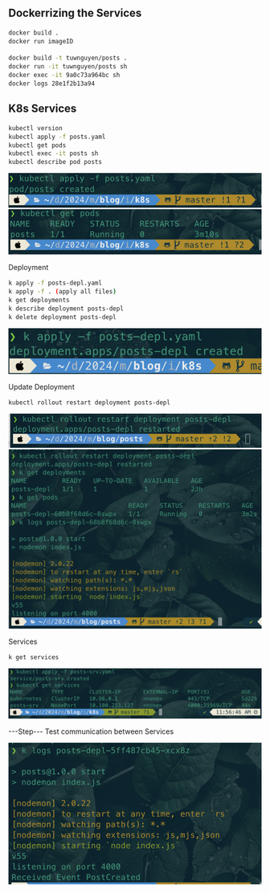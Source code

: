 ## Dockerrizing the Services
```bash
docker build .
docker run imageID

docker build -t tuwnguyen/posts .
docker run -it tuwnguyen/posts sh
docker exec -it 9a0c73a964bc sh
docker logs 28e1f2b13a94
```

## K8s Services
```bash
kubectl version
kubectl apply -f posts.yaml
kubectl get pods
kubectl exec -it posts sh
kubectl describe pod posts
```
![alt text](README_IMG/image.png)
![alt text](README_IMG/image1.png)

Deployment
```bash
k apply -f posts-depl.yaml 
k apply -f . (apply all files)
k get deployments
k describe deployment posts-depl
k delete deployment posts-depl


```
![alt text](README_IMG/image2.png)

Update Deployment
```bash
kubectl rollout restart deployment posts-depl
```
![alt text](README_IMG/image3.png)
![alt text](README_IMG/image4.png)

Services
```bash
k get services
```
![alt text](README_IMG/image5.png)


---Step---
Test communication between Services

![alt text](README_IMG/image6.png)